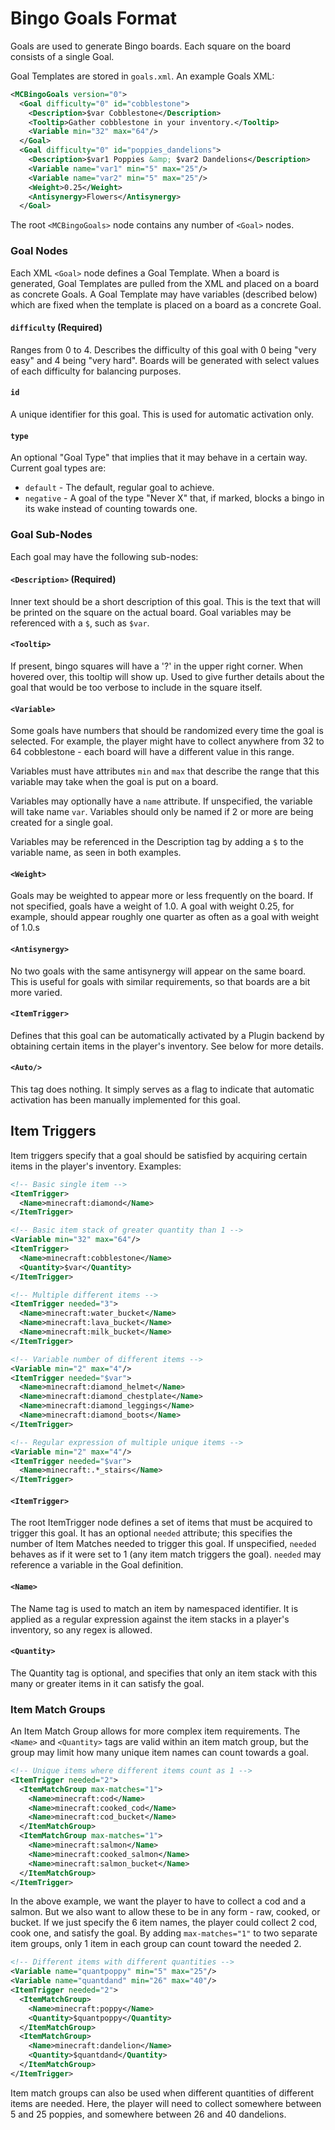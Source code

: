 # Bingo Goals Format

Goals are used to generate Bingo boards. Each square on the board consists 
of a single Goal.

Goal Templates are stored in `goals.xml`. An example Goals XML:

```xml
<MCBingoGoals version="0">
  <Goal difficulty="0" id="cobblestone">
    <Description>$var Cobblestone</Description>
    <Tooltip>Gather cobblestone in your inventory.</Tooltip>
    <Variable min="32" max="64"/>
  </Goal>
  <Goal difficulty="0" id="poppies_dandelions">
    <Description>$var1 Poppies &amp; $var2 Dandelions</Description>
    <Variable name="var1" min="5" max="25"/>
    <Variable name="var2" min="5" max="25"/>
    <Weight>0.25</Weight>
    <Antisynergy>Flowers</Antisynergy>
  </Goal>
```

The root `<MCBingoGoals>` node contains any number of `<Goal>` nodes.

### Goal Nodes

Each XML `<Goal>` node defines a Goal Template. When a board is generated, Goal
Templates are pulled from the XML and placed on a board as concrete Goals. A
Goal Template may have variables (described below) which are fixed when the 
template is placed on a board as a concrete Goal.

#### `difficulty` (Required)
Ranges from 0 to 4. Describes the difficulty of this goal with 0 being "very
easy" and 4 being "very hard". Boards will be generated with select values of
each difficulty for balancing purposes.

#### `id`
A unique identifier for this goal. This is used for automatic activation only.

#### `type`
An optional "Goal Type" that implies that it may behave in a certain way.
Current goal types are:
- `default` - The default, regular goal to achieve.
- `negative` - A goal of the type "Never X" that, if marked, blocks a bingo 
  in its wake instead of counting towards one.

### Goal Sub-Nodes

Each goal may have the following sub-nodes:

#### `<Description>` (Required)
Inner text should be a short description of this goal. This is the text that 
will be printed on the square on the actual board. Goal variables may be 
referenced with a `$`, such as `$var`.

#### `<Tooltip>`
If present, bingo squares will have a '?' in the upper right corner. When 
hovered over, this tooltip will show up. Used to give further details about 
the goal that would be too verbose to include in the square itself.

#### `<Variable>`
Some goals have numbers that should be randomized every time the goal is 
selected. For example, the player might have to collect anywhere from 32 to 
64 cobblestone - each board will have a different value in this range.

Variables must have attributes `min` and `max` that describe the range that 
this variable may take when the goal is put on a board.

Variables may optionally have a `name` attribute. If unspecified, the 
variable will take name `var`. Variables should only be named if 2 or more 
are being created for a single goal.

Variables may be referenced in the Description tag by adding a `$` to the 
variable name, as seen in both examples.

#### `<Weight>`
Goals may be weighted to appear more or less frequently on the board. If not 
specified, goals have a weight of 1.0. A goal with weight 0.25, for example, 
should appear roughly one quarter as often as a goal with weight of 1.0.s

#### `<Antisynergy>`
No two goals with the same antisynergy will appear on the same board. This is
useful for goals with similar requirements, so that boards are a bit more
varied.

#### `<ItemTrigger>`
Defines that this goal can be automatically activated by a Plugin backend by 
obtaining certain items in the player's inventory. See below for more details.

#### `<Auto/>`
This tag does nothing. It simply serves as a flag to indicate that automatic 
activation has been manually implemented for this goal.

## Item Triggers
Item triggers specify that a goal should be satisfied by acquiring 
certain items in the player's inventory. Examples:
```xml
<!-- Basic single item -->
<ItemTrigger>
  <Name>minecraft:diamond</Name>
</ItemTrigger>

<!-- Basic item stack of greater quantity than 1 -->
<Variable min="32" max="64"/>
<ItemTrigger>
  <Name>minecraft:cobblestone</Name>
  <Quantity>$var</Quantity>
</ItemTrigger>

<!-- Multiple different items -->
<ItemTrigger needed="3">
  <Name>minecraft:water_bucket</Name>
  <Name>minecraft:lava_bucket</Name>
  <Name>minecraft:milk_bucket</Name>
</ItemTrigger>

<!-- Variable number of different items -->
<Variable min="2" max="4"/>
<ItemTrigger needed="$var">
  <Name>minecraft:diamond_helmet</Name>
  <Name>minecraft:diamond_chestplate</Name>
  <Name>minecraft:diamond_leggings</Name>
  <Name>minecraft:diamond_boots</Name>
</ItemTrigger>

<!-- Regular expression of multiple unique items -->
<Variable min="2" max="4"/>
<ItemTrigger needed="$var">
  <Name>minecraft:.*_stairs</Name>
</ItemTrigger>
```

#### `<ItemTrigger>`
The root ItemTrigger node defines a set of items that must be acquired to 
trigger this goal. It has an optional `needed` attribute; this specifies the 
number of Item Matches needed to trigger this goal. If unspecified, `needed` 
behaves as if it were set to 1 (any item match triggers the goal). `needed` 
may reference a variable in the Goal definition.

#### `<Name>`
The Name tag is used to match an item by namespaced identifier. It is 
applied as a regular expression against the item stacks in a player's 
inventory, so any regex is allowed.

#### `<Quantity>`
The Quantity tag is optional, and specifies that only an item stack with 
this many or greater items in it can satisfy the goal.

### Item Match Groups
An Item Match Group allows for more complex item requirements. The `<Name>` 
and `<Quantity>` tags are valid within an item match group, but the group 
may limit how many unique item names can count towards a goal.

```xml
<!-- Unique items where different items count as 1 -->
<ItemTrigger needed="2">
  <ItemMatchGroup max-matches="1">
    <Name>minecraft:cod</Name>
    <Name>minecraft:cooked_cod</Name>
    <Name>minecraft:cod_bucket</Name>
  </ItemMatchGroup>
  <ItemMatchGroup max-matches="1">
    <Name>minecraft:salmon</Name>
    <Name>minecraft:cooked_salmon</Name>
    <Name>minecraft:salmon_bucket</Name>
  </ItemMatchGroup>
</ItemTrigger>
```

In the above example, we want the player to have to collect a cod and a 
salmon. But we also want to allow these to be in any form - raw, cooked, or 
bucket. If we just specify the 6 item names, the player could collect 2 cod, 
cook one, and satisfy the goal. By adding `max-matches="1"` to two separate 
item groups, only 1 item in each group can count toward the needed 2.

```xml
<!-- Different items with different quantities -->
<Variable name="quantpoppy" min="5" max="25"/>
<Variable name="quantdand" min="26" max="40"/>
<ItemTrigger needed="2">
  <ItemMatchGroup>
    <Name>minecraft:poppy</Name>
    <Quantity>$quantpoppy</Quantity>
  </ItemMatchGroup>
  <ItemMatchGroup>
    <Name>minecraft:dandelion</Name>
    <Quantity>$quantdand</Quantity>
  </ItemMatchGroup>
</ItemTrigger>
```

Item match groups can also be used when different quantities of different 
items are needed. Here, the player will need to collect somewhere between 5 
and 25 poppies, and somewhere between 26 and 40 dandelions.
